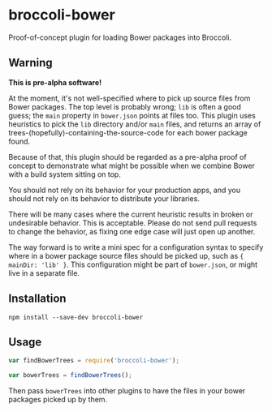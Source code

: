 # broccoli-bower

Proof-of-concept plugin for loading Bower packages into Broccoli.

## Warning

**This is pre-alpha software!**

At the moment, it's not well-specified where to pick up source files from
Bower packages. The top level is probably wrong; `lib` is often a good guess;
the `main` property in `bower.json` points at files too. This plugin uses
heuristics to pick the `lib` directory and/or `main` files, and returns an
array of trees-(hopefully)-containing-the-source-code for each bower package
found.

Because of that, this plugin should be regarded as a pre-alpha proof of
concept to demonstrate what might be possible when we combine Bower with a
build system sitting on top.

You should not rely on its behavior for your production apps, and you should
not rely on its behavior to distribute your libraries.

There will be many cases where the current heuristic results in broken or
undesirable behavior. This is acceptable. Please do not send pull requests to
change the behavior, as fixing one edge case will just open up another.

The way forward is to write a mini spec for a configuration syntax to specify
where in a bower package source files should be picked up, such as `{ mainDir:
'lib' }`. This configuration might be part of `bower.json`, or might live in a
separate file.

## Installation

```
npm install --save-dev broccoli-bower
```

## Usage

```js
var findBowerTrees = require('broccoli-bower');

var bowerTrees = findBowerTrees();
```

Then pass `bowerTrees` into other plugins to have the files in your bower
packages picked up by them.
